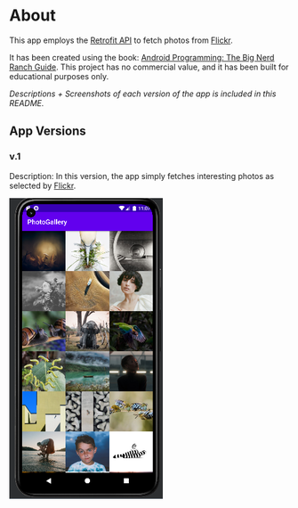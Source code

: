 # About 
This app employs the [Retrofit API](https://square.github.io/retrofit/) to fetch photos from [Flickr](https://www.flickr.com/). 

It has been created using the book: [Android Programming: The Big Nerd Ranch Guide](https://www.amazon.com/Android-Programming-Ranch-Guide-Guides/dp/0321804333). This project has no commercial value, and it has been built for educational purposes only.

_Descriptions + Screenshots of each version of the app is included in this README._

## App Versions
### v.1
Description: In this version, the app simply fetches interesting photos as selected by [Flickr](https://www.flickr.com/).

![app-image-v.1](https://github.com/SalmaKHD/AndroidStudioProjects/blob/main/PhotoGallery/app-pictures/photo-gallery-v.1.PNG?raw=true)

